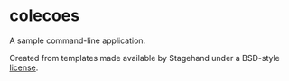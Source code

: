 # colecoes

A sample command-line application.

Created from templates made available by Stagehand under a BSD-style
[license](https://github.com/dart-lang/stagehand/blob/master/LICENSE).
